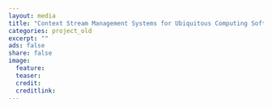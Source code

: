 ```yaml
---
layout: media
title: "Context Stream Management Systems for Ubiquitous Computing Software Platform (2008 ~ )"
categories: project_old
excerpt: ""
ads: false
share: false
image:
  feature:
  teaser:
  credit:
  creditlink:
---
```

